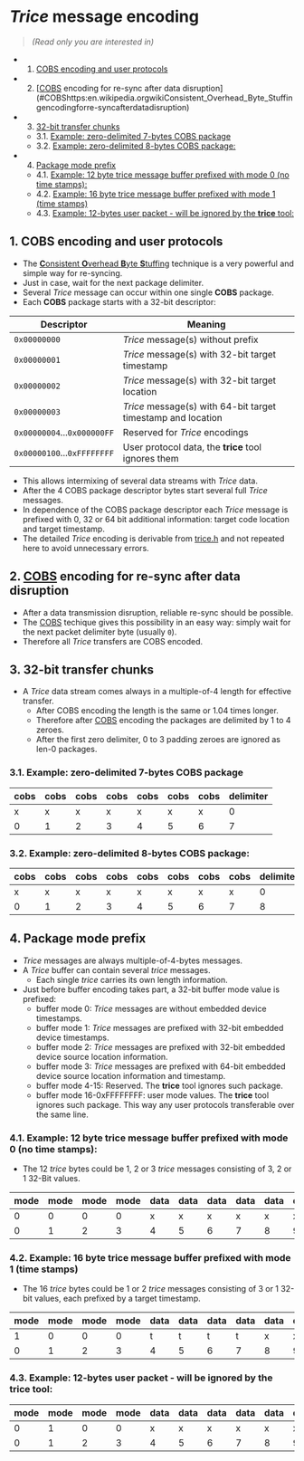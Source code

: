 # *Trice* message encoding

> _(Read only you are interested in)_

<!-- vscode-markdown-toc -->
* 1. [COBS encoding and user protocols](#COBSencodinganduserprotocols)
* 2. [[COBS](https://en.wikipedia.org/wiki/Consistent_Overhead_Byte_Stuffing) encoding for re-sync after data disruption](#COBShttps:en.wikipedia.orgwikiConsistent_Overhead_Byte_Stuffingencodingforre-syncafterdatadisruption)
* 3. [32-bit transfer chunks](#bittransferchunks)
	* 3.1. [Example: zero-delimited 7-bytes COBS package](#Example:zero-delimited7-bytesCOBSpackage)
	* 3.2. [Example: zero-delimited 8-bytes COBS package:](#Example:zero-delimited8-bytesCOBSpackage:)
* 4. [Package mode prefix](#Packagemodeprefix)
	* 4.1. [Example: 12 byte trice message buffer prefixed with mode 0 (no time stamps):](#Example:12bytetricemessagebufferprefixedwithmode0notimestamps:)
	* 4.2. [Example: 16 byte trice message buffer prefixed with mode 1 (time stamps)](#Example:16bytetricemessagebufferprefixedwithmode1timestamps)
	* 4.3. [Example: 12-bytes user packet - will be ignored by the **trice** tool:](#Example:12-bytesuserpacket-willbeignoredbythetricetool:)

<!-- vscode-markdown-toc-config
	numbering=true
	autoSave=true
	/vscode-markdown-toc-config -->
<!-- /vscode-markdown-toc -->

##  1. <a name='COBSencodinganduserprotocols'></a>COBS encoding and user protocols

* The [**C**onsistent **O**verhead **B**yte **S**tuffing](https://en.wikipedia.org/wiki/Consistent_Overhead_Byte_Stuffing) technique is a very powerful and simple way for re-syncing.
* Just in case, wait for the next package delimiter.
* Several *Trice* message can occur within one single **COBS** package.
* Each **COBS** package starts with a 32-bit descriptor:

| Descriptor                  | Meaning                                                      |
|-----------------------------|--------------------------------------------------------------|
| `0x00000000`                | *Trice* message(s) without prefix                            |
| `0x00000001`                | *Trice* message(s) with 32-bit target timestamp              |
| `0x00000002`                | *Trice* message(s) with 32-bit target location               |
| `0x00000003`                | *Trice* message(s) with 64-bit target timestamp and location |
| `0x00000004`...`0x000000FF` | Reserved  for *Trice* encodings                              |
| `0x00000100`...`0xFFFFFFFF` | User protocol data, the **trice** tool ignores them          |

* This allows intermixing of several data streams with *Trice* data.
* After the 4 COBS package descriptor bytes start several full *Trice* messages.
* In dependence of the COBS package descriptor each *Trice* message is prefixed with 0, 32 or 64 bit additional information: target code location and target timestamp.
* The detailed *Trice* encoding is derivable from [trice.h]("../pkg/src/trice.h) and not repeated here to avoid unnecessary errors.

##  2. <a name='COBShttps:en.wikipedia.orgwikiConsistent_Overhead_Byte_Stuffingencodingforre-syncafterdatadisruption'></a>[COBS](https://en.wikipedia.org/wiki/Consistent_Overhead_Byte_Stuffing) encoding for re-sync after data disruption

* After a data transmission disruption, reliable re-sync should be possible.
* The [COBS](https://en.wikipedia.org/wiki/Consistent_Overhead_Byte_Stuffing) techique gives this possibility in an easy way: simply wait for the next packet delimiter byte (usually `0`).
* Therefore all *Trice* transfers are COBS encoded.

##  3. <a name='bittransferchunks'></a>32-bit transfer chunks

* A *Trice* data stream comes always in a multiple-of-4 length for effective transfer.
  * After COBS encoding the length is the same or 1.04 times longer.
  * Therefore after [COBS](https://en.wikipedia.org/wiki/Consistent_Overhead_Byte_Stuffing) encoding the packages are delimited by 1 to 4 zeroes.
  * After the first zero delimiter, 0 to 3 padding zeroes are ignored as len-0 packages.

###  3.1. <a name='Example:zero-delimited7-bytesCOBSpackage'></a>Example: zero-delimited 7-bytes COBS package

|cobs|cobs|cobs|cobs|cobs|cobs|cobs|delimiter|
| -  | -  | -  | -  | -  | -  | -  | -       |
| x  | x  | x  | x  | x  | x  | x  | 0       |
| 0  | 1  | 2  | 3  | 4  | 5  | 6  | 7       |

###  3.2. <a name='Example:zero-delimited8-bytesCOBSpackage:'></a>Example: zero-delimited 8-bytes COBS package:

|cobs|cobs|cobs|cobs|cobs|cobs|cobs|cobs|delimiter|padding|padding|padding|
| -  | -  | -  | -  | -  | -  | -  | -  | -       | -     | -     | -     |
| x  | x  | x  | x  | x  | x  | x  | x  | 0       | 0     | 0     | 0     |
| 0  | 1  | 2  | 3  | 4  | 5  | 6  | 7  | 8       | 9     | 10    | 11    |

##  4. <a name='Packagemodeprefix'></a>Package mode prefix

* *Trice* messages are always multiple-of-4-bytes messages.
* A *Trice* buffer can contain several *trice* messages.
  * Each single *trice* carries its own length information.
* Just before buffer encoding takes part, a 32-bit buffer mode value is prefixed:
  * buffer mode 0: *Trice* messages are without embedded device timestamps.
  * buffer mode 1: *Trice* messages are prefixed with 32-bit embedded device timestamps.
  * buffer mode 2: *Trice* messages are prefixed with 32-bit embedded device source location information.
  * buffer mode 3: *Trice* messages are prefixed with 64-bit embedded device source location information and timestamp. 
  * buffer mode 4-15: Reserved. The **trice** tool ignores such package.
  * buffer mode 16-0xFFFFFFFF: user mode values. The **trice** tool ignores such package. This way any user protocols transferable over the same line.

###  4.1. <a name='Example:12bytetricemessagebufferprefixedwithmode0notimestamps:'></a>Example: 12 byte trice message buffer prefixed with mode 0 (no time stamps):

* The 12 *trice* bytes could be 1, 2 or 3 *trice* messages consisting of 3, 2 or 1 32-Bit values.

|mode|mode|mode|mode|data|data|data|data|data|data|data|data|data|data|data|data|
| -  | -  | -  | -  | -  | -  | -  | -  | -  | -  | -  | -  | -  | -  | -  | -  |
| 0  | 0  | 0  | 0  | x  | x  | x  | x  | x  | x  | x  | x  | x  | x  | x  | x  |
| 0  | 1  | 2  | 3  | 4  | 5  | 6  | 7  | 8  | 9  | 10 | 11 | 12 | 13 | 14 | 15 |

###  4.2. <a name='Example:16bytetricemessagebufferprefixedwithmode1timestamps'></a>Example: 16 byte trice message buffer prefixed with mode 1 (time stamps)

* The 16 *trice* bytes could be 1 or 2 *trice* messages consisting of 3 or 1 32-bit values, each prefixed by a target timestamp.

|mode|mode|mode|mode|data|data|data|data|data|data|data|data|data|data|data|data|data|data|data|data|
| -  | -  | -  | -  | -  | -  | -  | -  | -  | -  | -  | -  | -  | -  | -  | -  | -  | -  | -  | -  |
| 1  | 0  | 0  | 0  | t  | t  | t  | t  | x  | x  | x  | x  |t\|x|t\|x|t\|x|t\|x| x  | x  | x  | x  |
| 0  | 1  | 2  | 3  | 4  | 5  | 6  | 7  | 8  | 9  | 10 | 11 | 12 | 13 | 14 | 15 | 16 | 17 | 18 | 19 |

###  4.3. <a name='Example:12-bytesuserpacket-willbeignoredbythetricetool:'></a>Example: 12-bytes user packet - will be ignored by the **trice** tool:

|mode|mode|mode|mode|data|data|data|data|data|data|data|data|data|data|data|data|
| -  | -  | -  | -  | -  | -  | -  | -  | -  | -  | -  | -  | -  | -  | -  | -  |
| 0  | 1  | 0  | 0  | x  | x  | x  | x  | x  | x  | x  | x  | x  | x  | x  | x  |
| 0  | 1  | 2  | 3  | 4  | 5  | 6  | 7  | 8  | 9  | 10 | 11 | 12 | 13 | 14 | 15 |

